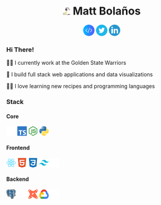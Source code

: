 <h1 align="center">
    <img src="llama.png" width="20" height="20"> Matt Bolaños
</h1>
<p align='center'>
    <a href="https://www.mattbolanos.com/"><img height="30" width="30" src="slash.png"></a>
    <a href="https://twitter.com/mattabolanos"><img height="30" width="30" src="twitter_logo.png"></a>
    <a href="https://www.linkedin.com/in/mattbolanos/"><img height="30" width="30" src="linkedin_logo.png"></a>
</p>

<h3>Hi There!</h3>

<p>👨‍💻 I currently work at the Golden State Warriors</p>
<p>👷 I build full stack web applications and data visualizations</p>
<p>👨‍🍳 I love learning new recipes and programming languages</p>

<h3>Stack</h3>
<h4>Core</h4>
<div>
    <img width="25" height="25" src="stack/next-js.svg" alt="Next.js">
    <img width="25" height="25" src="stack/typescript.svg" alt="TypeScript">
    <img width="25" height="25" src="stack/nodejs.svg" alt="Node.js">
    <img width="25" height="25" src="stack/python.svg" alt="Python">
</div>

<h4>Frontend</h4>
<div>
    <img width="25" height="25" src="stack/react.svg" alt="React">
    <img width="25" height="25" src="stack/html5.svg" alt="HTML5">
    <img width="25" height="25" src="stack/css3.svg" alt="CSS3">
    <img width="25" height="25" src="stack/tailwindcss.svg" alt="TailwindCSS">
    <img width="25" height="25" src="stack/shadcn.svg" alt="Shadcn">
</div>

<h4>Backend</h4>
<div>
    <img width="25" height="25" src="stack/postgres.svg" alt="Postgres">
    <img width="25" height="25" src="stack/prisma.svg" alt="Prisma">
    <img width="25" height="25" src="stack/dbt.svg" alt="DBT">
    <img width="25" height="25" src="stack/gcloud.svg" alt="GCloud">
    <img width="25" height="25" src="stack/bun.svg" alt="Bun">
</div>

